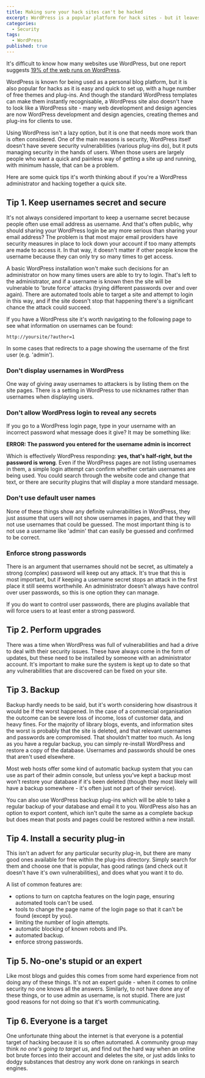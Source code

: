```yaml
---
title: Making sure your hack sites can't be hacked
excerpt: WordPress is a popular platform for hack sites - but it leaves security to the administrator.
categories:
  - Security
tags:
  - WordPress
published: true
---
```


It's difficult to know how many websites use WordPress, but one report suggests [19% of the web runs on WordPress](http://venturebeat.com/2013/07/27/19-percent-of-the-web-runs-on-wordpress/).

WordPress is known for being used as a personal blog platform, but it is also popular for hacks as it is easy and quick to set up, with a huge number of free themes and plug-ins. And though the standard WordPress templates can make them instantly recognisable, a WordPress site also doesn't have to look like a WordPress site - many web development and design agencies are now WordPress development and design agencies, creating themes and plug-ins for clients to use.

Using WordPress isn't a lazy option, but it is one that needs more work than is often considered. One of the main reasons is security, WordPress itself doesn't have severe security vulnerabilities (various plug-ins do), but it puts managing security in the hands of users. When those users are largely people who want a quick and painless way of getting a site up and running, with minimum hassle, that can be a problem.

Here are some quick tips it's worth thinking about if you're a WordPress administrator and hacking together a quick site.

## Tip 1. Keep usernames secret and secure

It's not always considered important to keep a username secret because people often use email address as username. And that's often public, why should sharing your WordPress login be any more serious than sharing your email address? The problem is that most major email providers have security measures in place to lock down your account if too many attempts are made to access it. In that way, it doesn't matter if other people know the username because they can only try so many times to get access.

A basic WordPress installation won't make such decisions for an administrator on how many times users are able to try to login. That's left to the administrator, and if a username is known then the site will be vulnerable to 'brute force' attacks (trying different passwords over and over again). There are automated tools able to target a site and attempt to login in this way, and if the site doesn't stop that happening there's a significant chance the attack could succeed.

If you have a WordPress site it's worth navigating to the following page to see what information on usernames can be found:

```
http://yoursite/?author=1
```

In some cases that redirects to a page showing the username of the first user (e.g. 'admin').

### Don't display usernames in WordPress

One way of giving away usernames to attackers is by listing them on the site pages. There is a setting in WordPress to use nicknames rather than usernames when displaying users.

### Don't allow WordPress login to reveal any secrets

If you go to a WordPress login page, type in your username with an incorrect password what message does it give? It may be something like:

**ERROR: The password you entered for the username admin is incorrect**

Which is effectively WordPress responding: **yes, that's half-right, but the password is wrong**. Even if the WordPress pages are not listing usernames in them, a simple login attempt can confirm whether certain usernames are being used. You could search through the website code and change that text, or there are security plugins that will display a more standard message.

### Don't use default user names

None of these things show any definite vulnerabilities in WordPress, they just assume that users will not show usernames in pages, and that they will not use usernames that could be guessed. The most important thing is to not use a username like 'admin' that can easily be guessed and confirmed to be correct.

### Enforce strong passwords

There is an argument that usernames should not be secret, as ultimately a strong (complex) password will keep out any attack. It's true that this is most important, but if keeping a username secret stops an attack in the first place it still seems worthwhile. An administrator doesn't always have control over user passwords, so this is one option they can manage.

If you do want to control user passwords, there are plugins available that will force users to at least enter a strong password.

## Tip 2. Perform upgrades

There was a time when WordPress was full of vulnerabilities and had a drive to deal with their security issues. These have always come in the form of updates, but these need to be installed by someone with an administrator account. It's important to make sure the system is kept up to date so that any vulnerabilities that are discovered can be fixed on your site.

## Tip 3. Backup

Backup hardly needs to be said, but it's worth considering how disastrous it would be if the worst happened. In the case of a commercial organisation the outcome can be severe loss of income, loss of customer data, and heavy fines. For the majority of library blogs, events, and information sites the worst is probably that the site is deleted, and that relevant usernames and passwords are compromised. That shouldn't matter too much. As long as you have a regular backup, you can simply re-install WordPress and restore a copy of the database. Usernames and passwords should be ones that aren't used elsewhere.

Most web hosts offer some kind of automatic backup system that you can use as part of their admin console, but unless you've kept a backup most won't restore your database if it's been deleted (though they most likely will have a backup somewhere - it's often just not part of their service).

You can also use WordPress backup plug-ins which will be able to take a regular backup of your database and email it to you. WordPress also has an option to export content, which isn't quite the same as a complete backup but does mean that posts and pages could be restored within a new install.

## Tip 4. Install a security plug-in

This isn't an advert for any particular security plug-in, but there are many good ones available for free within the plug-ins directory. Simply search for them and choose one that is popular, has good ratings (and check out it doesn't have it's own vulnerabilities), and does what you want it to do.

A list of common features are:

- options to turn on captcha features on the login page, ensuring automated tools can't be used.
- tools to change the page name of the login page so that it can't be found (except by you).
- limiting the number of login attempts.
- automatic blocking of known robots and IPs.
- automated backup.
- enforce strong passwords.

## Tip 5. No-one's stupid or an expert

Like most blogs and guides this comes from some hard experience from not doing any of these things. It's not an expert guide - when it comes to online security no one knows all the answers. Similarly, to not have done any of these things, or to use admin as username, is not stupid. There are just good reasons for not doing so that it's worth communicating.

## Tip 6. Everyone is a target

One unfortunate thing about the internet is that everyone is a potential target of hacking because it is so often automated. A community group may think _no one's going to target us_, and find out the hard way when an online bot brute forces into their account and deletes the site, or just adds links to dodgy substances that destroy any work done on rankings in search engines.
